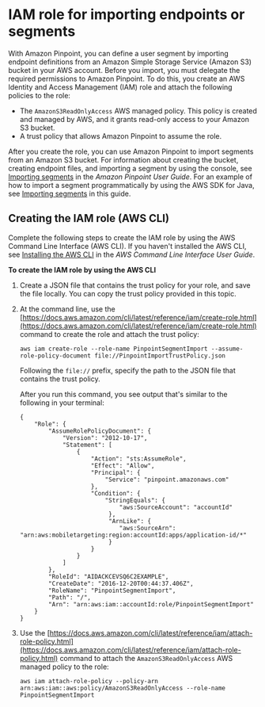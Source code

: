 # IAM role for importing endpoints or segments<a name="permissions-import-segment"></a>

With Amazon Pinpoint, you can define a user segment by importing endpoint definitions from an Amazon Simple Storage Service \(Amazon S3\) bucket in your AWS account\. Before you import, you must delegate the required permissions to Amazon Pinpoint\. To do this, you create an AWS Identity and Access Management \(IAM\) role and attach the following policies to the role: 
+ The `AmazonS3ReadOnlyAccess` AWS managed policy\. This policy is created and managed by AWS, and it grants read\-only access to your Amazon S3 bucket\.
+ A trust policy that allows Amazon Pinpoint to assume the role\.



After you create the role, you can use Amazon Pinpoint to import segments from an Amazon S3 bucket\. For information about creating the bucket, creating endpoint files, and importing a segment by using the console, see [Importing segments](https://docs.aws.amazon.com/pinpoint/latest/userguide/segments-importing.html) in the *Amazon Pinpoint User Guide*\. For an example of how to import a segment programmatically by using the AWS SDK for Java, see [Importing segments](segments-importing.md) in this guide\.

## Creating the IAM role \(AWS CLI\)<a name="permissions-import-segment-create"></a>

Complete the following steps to create the IAM role by using the AWS Command Line Interface \(AWS CLI\)\. If you haven't installed the AWS CLI, see [Installing the AWS CLI](https://docs.aws.amazon.com/cli/latest/userguide/cli-chap-getting-set-up.html) in the *AWS Command Line Interface User Guide*\.

**To create the IAM role by using the AWS CLI**

1. Create a JSON file that contains the trust policy for your role, and save the file locally\. You can copy the trust policy provided in this topic\.

1. At the command line, use the [https://docs.aws.amazon.com/cli/latest/reference/iam/create-role.html](https://docs.aws.amazon.com/cli/latest/reference/iam/create-role.html) command to create the role and attach the trust policy:

   ```
   aws iam create-role --role-name PinpointSegmentImport --assume-role-policy-document file://PinpointImportTrustPolicy.json
   ```

   Following the `file://` prefix, specify the path to the JSON file that contains the trust policy\.

   After you run this command, you see output that's similar to the following in your terminal:

   ```
   {
       "Role": {
           "AssumeRolePolicyDocument": {
               "Version": "2012-10-17", 
               "Statement": [
                   {
                       "Action": "sts:AssumeRole", 
                       "Effect": "Allow", 
                       "Principal": {
                           "Service": "pinpoint.amazonaws.com"
                       },
                       "Condition": {
                           "StringEquals": {
                               "aws:SourceAccount": "accountId"
                            },
                            "ArnLike": {
                               "aws:SourceArn": "arn:aws:mobiletargeting:region:accountId:apps/application-id/*"
                            }
                       }
                   }
               ]
           }, 
           "RoleId": "AIDACKCEVSQ6C2EXAMPLE", 
           "CreateDate": "2016-12-20T00:44:37.406Z", 
           "RoleName": "PinpointSegmentImport", 
           "Path": "/", 
           "Arn": "arn:aws:iam::accountId:role/PinpointSegmentImport"
       }
   }
   ```

1. Use the [https://docs.aws.amazon.com/cli/latest/reference/iam/attach-role-policy.html](https://docs.aws.amazon.com/cli/latest/reference/iam/attach-role-policy.html) command to attach the `AmazonS3ReadOnlyAccess` AWS managed policy to the role:

   ```
   aws iam attach-role-policy --policy-arn arn:aws:iam::aws:policy/AmazonS3ReadOnlyAccess --role-name PinpointSegmentImport
   ```